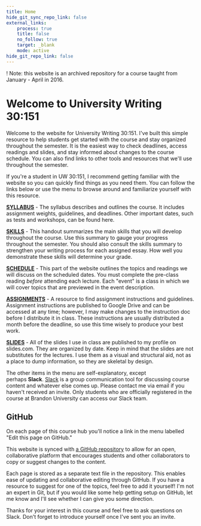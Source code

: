 ```yaml
---
title: Home
hide_git_sync_repo_link: false
external_links:
    process: true
    title: false
    no_follow: true
    target: _blank
    mode: active
hide_git_repo_link: false
---
```


! Note: this website is an archived repository for a course taught from January - April in 2016. 

# Welcome to University Writing 30:151

Welcome to the website for University Writing 30:151. I've built this simple resource to help students get started with the course and stay organized throughout the semester. It is the easiest way to check deadlines, access readings and slides, and stay informed about changes to the course schedule. You can also find links to other tools and resources that we'll use throughout the semester. 

If you're a student in UW 30:151, I recommend getting familiar with the website so you can quickly find things as you need them. You can follow the links below or use the menu to browse around and familiarize yourself with this resource. 

[**SYLLABUS**](/syllabus) - The syllabus describes and outlines the course. It includes assignment weights, guidelines, and deadlines. Other important dates, such as tests and workshops, can be found here. 

[**SKILLS**](/skills) - This handout summarizes the main skills that you will develop throughout the course. Use this summary to gauge your progress throughout the semester. You should also consult the skills summary to strengthen your writing process for each assigned essay. How well you demonstrate these skills will determine your grade. 

[**SCHEDULE**](/schedule) - This part of the website outlines the topics and readings we will discuss on the scheduled dates. You must complete the pre-class reading *before* attending each lecture. Each "event" is a class in which we will cover topics that are previewed in the event description. 

[**ASSIGNMENTS**](/assignments) - A resource to find assignment instructions and guidelines. Assignment instructions are published to Google Drive and can be accessed at any time; however, I may make changes to the instruction doc before I distribute it in class. These instructions are usually distributed a month before the deadline, so use this time wisely to produce your best work. 

[**SLIDES**](https://www.slides.com/trentgill) - All of the slides I use in class are published to my profile on slides.com. They are organized by date. Keep in mind that the slides are not substitutes for the lectures. I use them as a visual and structural aid, not as a place to dump information, so they are skeletal by design. 

The other items in the menu are self-explanatory, except perhaps **Slack**. [Slack](http://slack.com/) is a group communication tool for discussing course content and whatever else comes up. Please contact me via email if you haven't received an invite. Only students who are officially registered in the course at Brandon University can access our Slack team. 

## GitHub

On each page of this course hub you'll notice a link in the menu labelled "Edit this page on GitHub." 

This website is synced with [a GitHub repository](https://github.com/trent-gill/grav-skeleton-oer-content-space-site) to allow for an open, collaborative platform that encourages students and other collaborators to copy or suggest changes to the content. 

Each page is stored as a separate text file in the repository. This enables ease of updating and collaborative editing through GitHub. If you have a resource to suggest for one of the topics, feel free to add it yourself! I'm not an expert in Git, but if you would like some help getting setup on GitHub, let me know and I'll see whether I can give you some direction. 

Thanks for your interest in this course and feel free to ask questions on Slack. Don't forget to introduce yourself once I've sent you an invite. 